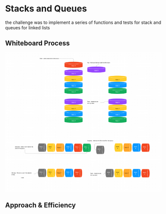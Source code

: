 # Stacks and Queues
<!-- Description of the challenge -->
the challenge was to implement a series of functions and tests for stack and queues for linked lists

## Whiteboard Process

![UML](./Stack.png)

## Approach & Efficiency
<!-- What approach did you take? Why? What is the Big O space/time for this approach? -->
